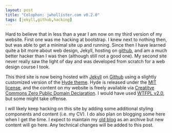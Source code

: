 ```yaml
---
layout: post
title: "Colophon: jwhollister.com v0.2.0"
tags: [jekyll,github,hacking]
---
```


Hard to believe that in less than a year I am now on my third version of my website.  First one was me hacking at bootstrap.  I knew next to nothing then, but was able to get a minimal site up and running. Since then I have learned quite a bit more about web design, Jekyll, hosting on [github](https://github.com/jhollist), and am a much better hacker than I was then (although still not a good one).  My second site never really saw the light of day and was developed from scratch for a web design course I took.  

This third site is now being hosted with [Jekyll](http://jekyllrb.com/) on [Github](https://github.com/jhollist/jhollist.github.io) using a slightly customized version of the [Hyde theme](http://andhyde.com/).  Hyde is released under the [MIT license](https://github.com/poole/hyde/LICENSE.md), and the content on my website is freely available via [Creatitve Commons Zero Public Domain Declaration](http://creativecommons.org/publicdomain/zero/1.0/).  I would have used [WTFPL v2.0](http://www.wtfpl.net/), but some might take offense.

I will likely keep hacking on this site by adding some additional styling components and content (i.e. my CV).  I do also plan on blogging some here when I get the time.  I expect to maintain my [old blog](http://landeco2point0.wordpress.com/) as an archive but new content will go here.  Any technical changes will be added to this post.
